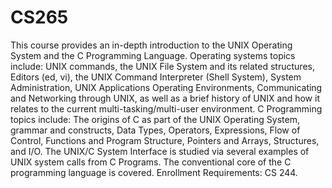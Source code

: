 # CS265
This course provides an in-depth introduction to the UNIX Operating System and the C Programming Language. Operating systems topics include: UNIX commands, the UNIX File System and its related structures, Editors (ed, vi), the UNIX Command Interpreter (Shell System), System Administration, UNIX Applications Operating Environments, Communicating and Networking through UNIX, as well as a brief history of UNIX and how it relates to the current multi-tasking/multi-user environment. C Programming topics include: The origins of C as part of the UNIX Operating System, grammar and constructs, Data Types, Operators, Expressions, Flow of Control, Functions and Program Structure, Pointers and Arrays, Structures, and I/O. The UNIX/C System Interface is studied via several examples of UNIX system calls from C Programs. The conventional core of the C programming language is covered. Enrollment Requirements: CS 244.
